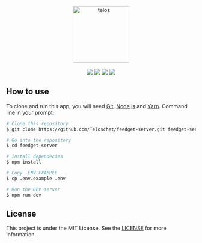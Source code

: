 <p align="center">
<img align="center" src="https://i.imgur.com/D6N2baN.png" width="150" height="150" alt="telos"><br><br>
<img src="https://travis-ci.org/laravel/framework.svg">
<img src="https://img.shields.io/packagist/dt/Teloschet/telos">
<img src="https://img.shields.io/packagist/v/Teloschet/telos">
<img src="https://img.shields.io/packagist/l/Teloschet/telos">
</p>

## How to use

To clone and run this app, you will need [Git](https://git-scm.com), [Node.js](https://nodejs.org/en) and [Yarn](https://yarnpkg.com).
Command line in your prompt:

```bash
# Clone this repository
$ git clone https://github.com/Teloschet/feedget-server.git feedget-server

# Go into the repository
$ cd feedget-server

# Install dependecies
$ npm install

# Copy .ENV.EXAMPLE
$ cp .env.example .env

# Run the DEV server
$ npm run dev
```

## License

This project is under the MIT License. See the [LICENSE](https://github.com/Teloschet/feedget-server/blob/main/LICENSE) for more information.
